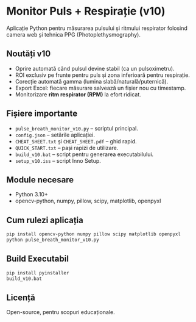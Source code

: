 
# Monitor Puls + Respirație (v10)

Aplicație Python pentru măsurarea pulsului și ritmului respirator folosind camera web și tehnica PPG (Photoplethysmography).

## **Noutăți v10**
- Oprire automată când pulsul devine stabil (ca un pulsoximetru).
- ROI exclusiv pe frunte pentru puls și zona inferioară pentru respirație.
- Corecție automată gamma (lumina slabă/naturală/puternică).
- Export Excel: fiecare măsurare salvează un fișier nou cu timestamp.
- Monitorizare **ritm respirator (RPM)** la efort ridicat.

## **Fișiere importante**
- `pulse_breath_monitor_v10.py` – scriptul principal.
- `config.json` – setările aplicației.
- `CHEAT_SHEET.txt` și `CHEAT_SHEET.pdf` – ghid rapid.
- `QUICK_START.txt` – pași rapizi de utilizare.
- `build_v10.bat` – script pentru generarea executabilului.
- `setup_v10.iss` – script Inno Setup.

## **Module necesare**
- Python 3.10+
- opencv-python, numpy, pillow, scipy, matplotlib, openpyxl

## **Cum rulezi aplicația**
```bash
pip install opencv-python numpy pillow scipy matplotlib openpyxl
python pulse_breath_monitor_v10.py
```

## **Build Executabil**
```bash
pip install pyinstaller
build_v10.bat
```

## **Licență**
Open-source, pentru scopuri educaționale.
